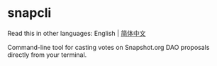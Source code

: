 # snapcli

Read this in other languages: English | [简体中文](./README.zh-CN.md)

Command-line tool for casting votes on Snapshot.org DAO proposals directly from your terminal.
